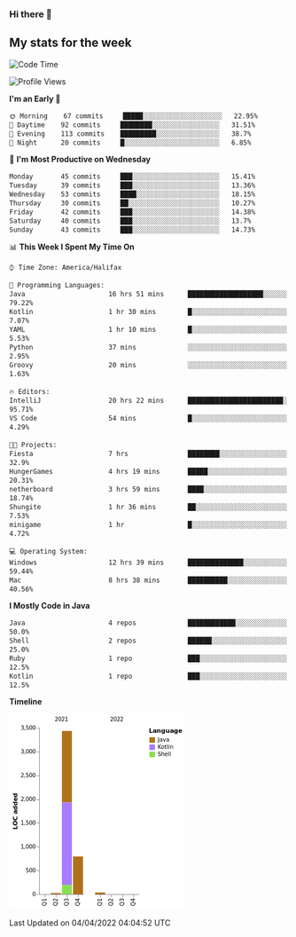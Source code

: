### Hi there 👋

## My stats for the week
<!--START_SECTION:waka-->
![Code Time](http://img.shields.io/badge/Code%20Time-152%20hrs%201%20min-blue)

![Profile Views](http://img.shields.io/badge/Profile%20Views-0-blue)

**I'm an Early 🐤** 

```text
🌞 Morning    67 commits     █████░░░░░░░░░░░░░░░░░░░░   22.95% 
🌆 Daytime    92 commits     ████████░░░░░░░░░░░░░░░░░   31.51% 
🌃 Evening    113 commits    █████████░░░░░░░░░░░░░░░░   38.7% 
🌙 Night      20 commits     █░░░░░░░░░░░░░░░░░░░░░░░░   6.85%

```
📅 **I'm Most Productive on Wednesday** 

```text
Monday       45 commits     ███░░░░░░░░░░░░░░░░░░░░░░   15.41% 
Tuesday      39 commits     ███░░░░░░░░░░░░░░░░░░░░░░   13.36% 
Wednesday    53 commits     ████░░░░░░░░░░░░░░░░░░░░░   18.15% 
Thursday     30 commits     ██░░░░░░░░░░░░░░░░░░░░░░░   10.27% 
Friday       42 commits     ███░░░░░░░░░░░░░░░░░░░░░░   14.38% 
Saturday     40 commits     ███░░░░░░░░░░░░░░░░░░░░░░   13.7% 
Sunday       43 commits     ███░░░░░░░░░░░░░░░░░░░░░░   14.73%

```


📊 **This Week I Spent My Time On** 

```text
⌚︎ Time Zone: America/Halifax

💬 Programming Languages: 
Java                     16 hrs 51 mins      ███████████████████░░░░░░   79.22% 
Kotlin                   1 hr 30 mins        █░░░░░░░░░░░░░░░░░░░░░░░░   7.07% 
YAML                     1 hr 10 mins        █░░░░░░░░░░░░░░░░░░░░░░░░   5.53% 
Python                   37 mins             ░░░░░░░░░░░░░░░░░░░░░░░░░   2.95% 
Groovy                   20 mins             ░░░░░░░░░░░░░░░░░░░░░░░░░   1.63%

🔥 Editors: 
IntelliJ                 20 hrs 22 mins      ████████████████████████░   95.71% 
VS Code                  54 mins             █░░░░░░░░░░░░░░░░░░░░░░░░   4.29%

🐱‍💻 Projects: 
Fiesta                   7 hrs               ████████░░░░░░░░░░░░░░░░░   32.9% 
HungerGames              4 hrs 19 mins       █████░░░░░░░░░░░░░░░░░░░░   20.31% 
netherboard              3 hrs 59 mins       ████░░░░░░░░░░░░░░░░░░░░░   18.74% 
Shungite                 1 hr 36 mins        ██░░░░░░░░░░░░░░░░░░░░░░░   7.53% 
minigame                 1 hr                █░░░░░░░░░░░░░░░░░░░░░░░░   4.72%

💻 Operating System: 
Windows                  12 hrs 39 mins      ██████████████░░░░░░░░░░░   59.44% 
Mac                      8 hrs 38 mins       ██████████░░░░░░░░░░░░░░░   40.56%

```

**I Mostly Code in Java** 

```text
Java                     4 repos             ████████████░░░░░░░░░░░░░   50.0% 
Shell                    2 repos             ██████░░░░░░░░░░░░░░░░░░░   25.0% 
Ruby                     1 repo              ███░░░░░░░░░░░░░░░░░░░░░░   12.5% 
Kotlin                   1 repo              ███░░░░░░░░░░░░░░░░░░░░░░   12.5%

```


**Timeline**

![Chart not found](https://raw.githubusercontent.com/lyndseyy/lyndseyy/main/charts/bar_graph.png) 


 Last Updated on 04/04/2022 04:04:52 UTC
<!--END_SECTION:waka-->